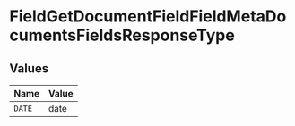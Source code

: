 # FieldGetDocumentFieldFieldMetaDocumentsFieldsResponseType


## Values

| Name   | Value  |
| ------ | ------ |
| `DATE` | date   |